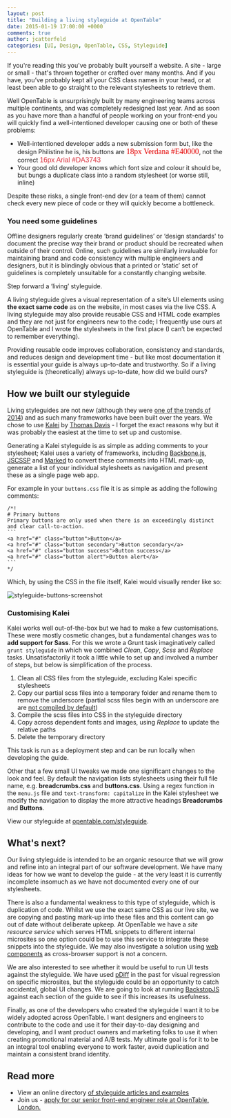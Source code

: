 ```yaml
---
layout: post
title: "Building a living styleguide at OpenTable"
date: 2015-01-19 17:00:00 +0000
comments: true
author: jcatterfeld
categories: [UI, Design, OpenTable, CSS, Styleguide]
---
```


If you're reading this you've probably built yourself a website.  A site - large or small - that's thrown together or crafted over many months.  And if you have, you’ve probably kept all your CSS class names in your head, or at least been able to go straight to the relevant stylesheets to retrieve them.

Well OpenTable is unsurprisingly built by many engineering teams across multiple continents, and was completely redesigned last year.  And as soon as you have more than a handful of people working on your front-end you will quickly find a well-intentioned developer causing one or both of these problems:

- Well-intentioned developer adds a new submission form but, like the design Philistine he is, his buttons are <span style="font-family:verdana;font-size:18px;color:#E40000;">18px Verdana #E40000</span>, not the correct <span style="font-family:arial;font-size:16px;color:#DA3743;">16px Arial #DA3743</span>
- Your good old developer knows which font size and colour it should be, but bungs a duplicate class into a random stylesheet (or worse still, inline)

Despite these risks, a single front-end dev (or a team of them) cannot check every new piece of code or they will quickly become a bottleneck.

### You need some guidelines

Offline designers regularly create ‘brand guidelines’ or ‘design standards' to document the precise way their brand or product should be recreated when outside of their control.  Online, such guidelines are similarly invaluable for maintaining brand and code consistency with multiple engineers and designers, but it is blindingly obvious that a printed or ‘static’ set of guidelines is completely unsuitable for a constantly changing website.

Step forward a ‘living’ styleguide.

A living styleguide gives a visual representation of a site’s UI elements using **the exact same code** as on the website, in most cases via the live CSS.  A living styleguide may also provide reusable CSS and HTML code examples and they are not just for engineers new to the code; I frequently use ours at OpenTable and I wrote the stylesheets in the first place (I can’t be expected to remember everything).

Providing reusable code improves collaboration, consistency and standards, and reduces design and development time - but like most documentation it is essential your guide is always up-to-date and trustworthy.  So if a living styleguide is (theoretically) always up-to-date, how did we build ours?

## How we built our styleguide

Living styleguides are not new (although they were [one of the trends of 2014](http://sideproject.io/an-exhaustive-look-at-the-year-in-web-design/#styleguides)) and as such many frameworks have been built over the years.  We chose to use [Kalei](http://kaleistyleguide.com/) by [Thomas Davis](https://github.com/thomasdavis) - I forget the exact reasons why but it was probably the easiest at the time to set up and customise.

Generating a Kalei styleguide is as simple as adding comments to your stylesheet; Kalei uses a variety of frameworks, including [Backbone.js](http://backbonejs.org/), [JSCSSP](http://www.glazman.org/JSCSSP/) and [Marked](https://github.com/chjj/marked) to convert these comments into HTML mark-up, generate a list of your individual stylesheets as navigation and present these as a single page web app.

For example in your `buttons.css` file it is as simple as adding the following comments:

	/*!
	# Primary buttons
	Primary buttons are only used when there is an exceedingly distinct and clear call-to-action.
	```
	<a href="#" class="button">Button</a>
	<a href="#" class="button secondary">Button secondary</a>
	<a href="#" class="button success">Button success</a>
	<a href="#" class="button alert">Button alert</a>
	```
	*/

Which, by using the CSS in the file itself, Kalei would visually render like so:

![styleguide-buttons-screenshot](/images/posts/styleguide-buttons-screenshot.png)

### Customising Kalei

Kalei works well out-of-the-box but we had to make a few customisations.  These were mostly cosmetic changes, but a fundamental changes was to **add support for Sass**.  For this we wrote a Grunt task imaginatively called `grunt styleguide` in which we combined _Clean_, _Copy_, _Scss_ and _Replace_ tasks.  Unsatisfactorily it took a little while to set up and involved a number of steps, but below is simplification of the process.

1. Clean all CSS files from the styleguide, excluding Kalei specific stylesheets
1. Copy our partial scss files into a temporary folder and rename them to remove the underscore (partial scss files begin with an underscore are are [not compiled by default](http://sass-lang.com/documentation/file.SASS_REFERENCE.html#partials))
1. Compile the scss files into CSS in the styleguide directory
1. Copy across dependent fonts and images, using _Replace_ to update the relative paths
1. Delete the temporary directory

This task is run as a deployment step and can be run locally when developing the guide.

Other that a few small UI tweaks we made one significant changes to the look and feel.  By default the navigation lists stylesheets using their full file name, e.g. **breadcrumbs.css** and **buttons.css**.  Using a regex function in the `menu.js` file and `text-transform: capitalize` in the Kalei stylesheet we modify the navigation to display the more attractive headings **Breadcrumbs** and **Buttons**.

View our styleguide at <a href="http://www.opentable.com/styleguide" target="_blank">opentable.com/styleguide</a>.

## What's next?

Our living styleguide is intended to be an organic resource that we will grow and refine into an integral part of our software development.  We have many ideas for how we want to develop the guide - at the very least it is currently incomplete insomuch as we have not documented every one of our stylesheets.

There is also a fundamental weakness to this type of styleguide, which is duplication of code.  Whilst we use the exact same CSS as our live site, we are copying and pasting mark-up into these files and this content can go out of date without deliberate upkeep.  At OpenTable we have a _site resource service_ which serves HTML snippets to different internal microsites so one option could be to use this service to integrate these snippets into the styleguide.  We may also investigate a solution using [web components](http://webcomponents.org/) as cross-browser support is not a concern.

We are also interested to see whether it would be useful to run UI tests against the styleguide. We have used [pDiff](http://pdiff.sourceforge.net/) in the past for visual regression on specific microsites, but the styleguide could be an opportunity to catch accidental, global UI changes.  We are going to look at running [BackstopJS](https://garris.github.io/BackstopJS/) against each section of the guide to see if this increases its usefulness.

Finally, as one of the developers who created the styleguide I want it to be widely adopted across OpenTable. I want designers and engineers to contribute to the code and use it for their day-to-day designing and developing, and I want product owners and marketing folks to use it when creating promotional material and A/B tests.  My ultimate goal is for it to be an integral tool enabling everyone to work faster, avoid duplication and maintain a consistent brand identity.

## Read more

- View an online directory [of styleguide articles and examples](http://styleguides.io/)
- Join us - [apply for our senior front-end engineer role at OpenTable, London.](https://hire.jobvite.com/Jobvite/Job.aspx?b=nlsWXpwA&j=oXeiYfwb)
